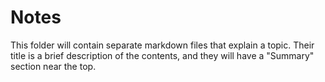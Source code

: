 # Notes
This folder will contain separate markdown files that explain a topic. Their title is a brief description of the contents, and they will have a "Summary" section near the top.
